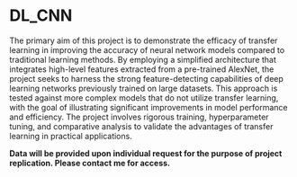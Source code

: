 # DL_CNN

The primary aim of this project is to demonstrate the efficacy of transfer learning in improving the accuracy of neural network models compared to traditional learning methods. By employing a simplified architecture that integrates high-level features extracted from a pre-trained AlexNet, the project seeks to harness the strong feature-detecting capabilities of deep learning networks previously trained on large datasets. This approach is tested against more complex models that do not utilize transfer learning, with the goal of illustrating significant improvements in model performance and efficiency. The project involves rigorous training, hyperparameter tuning, and comparative analysis to validate the advantages of transfer learning in practical applications.

**Data will be provided upon individual request for the purpose of project replication. Please contact me for access.**
